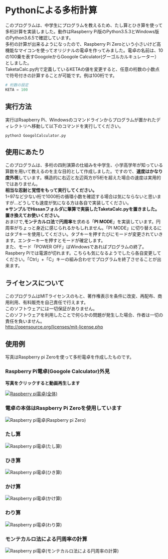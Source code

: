 # Pythonによる多桁計算
このプログラムは、中学生にプログラムを教えるため、たし算とひき算を使って多桁計算を実装しました。動作はRaspberry Pi版のPython3.5.3とWindows版のPython3.6.5で確認しています。<br>多桁の計算が出来るようになったので、Raspberry Pi Zeroという小さいけど高機能なマイコンを使ってオリジナルの電卓を作ってみました。電卓の名前は、10の100乗を表すGoogoleからGoogole Calculator(グーゴルカルキュレーター）としました。<br>TaketaCalc.py内で定義しているKETAの値を変更すると、任意の桁数の小数点で符号付きの計算することが可能です。例は100桁です。
```Python
# 桁数の設定
KETA = 100
```
## 実行方法
実行はRsapberry Pi、Windowsのコマンドラインからプログラムが置かれたディレクトリへ移動して以下のコマンドを実行してください。
```
python3 GoogolCalculator.py
```
## 使用にあたり
このプログラムは、多桁の四則演算の仕組みを中学生、小学高学年が知っている算数を用いて教えるのを主な目的として作成しました。ですので、**速度はかなり度外視**しています。構造的に右辺と左辺両方が5桁を超えた場合の速度は実用的ではありません。<br>**相当な忍耐と覚悟をもって実行してください。**<br>1÷97など少ない桁で1000桁の循環小数を確認する場合は気にならないと思いますが…どうしても速度が気になる方は各自で実装してください。<br>**※サンプルでHissanフォルダに筆算で実装したTaketaCalc.pyを置きました。置き換えてお使いください。**<br>おまけで,**モンテカルロ法**で**円周率**を求める「**PI MODE**」を実装しています。円周率がちょっと身近に感じられるかもしれません。「PI MODE」に切り替えるにはタブキーを使用してください。タブキーを押すたびにモードが変更されていきます。エンターキーを押すとモードが確定します。<br>また、モード「POWER OFF」はWindowsであればプログラムの終了。Raspbery Piでは電源が切れます。こちらも気になるようでしたら各自変更してください。「Ctrl」+「C」キーの組み合わせでプログラムを終了させることが出来ます。
<br>

## ライセンスについて
このプログラムはMITライセンスのもと、著作権表示を条件に改変、再配布、商用利用、有料販売を自己責任で行えます。<br>このソフトウェアには一切保証がありません。<br>このソフトウェアを利用したことで何らかの問題が発生した場合、作者は一切の責任を負いません。<br>
http://opensource.org/licenses/mit-license.php
 
## 使用例
写真はRaspberry pi Zeroを使って多桁電卓を作成したものです。
### Raspberry Pi電卓(Googole Calculator)外見

****写真をクリックすると動画再生します****

[![Raspberry pi電卓(全体)](./img/img00.jpg)](https://youtu.be/TORmzGnsTa0)
### 電卓の本体はRaspberry Pi Zeroを使用しています
![Raspberry pi電卓(Raspberry pi Zero)](./img/img01.jpg)
### たし算
![Raspberry pi電卓(たし算)](./img/img11.jpg)
### ひき算
![Raspberry pi電卓(ひき算)](./img/img12.jpg)
### かけ算
![Raspberry pi電卓(かけ算)](./img/img13.jpg)
### わり算
![Raspberry pi電卓(わり算)](./img/img14.jpg)
### モンテカルロ法による円周率の計算
![Raspberry pi電卓(モンテカルロ法による円周率の計算)](./img/img15.jpg)
